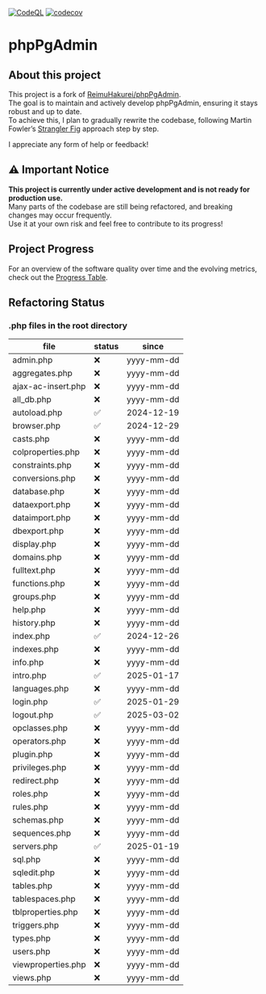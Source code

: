 [![CodeQL](https://github.com/ringostarr80/phpPgAdmin/actions/workflows/github-code-scanning/codeql/badge.svg)](https://github.com/ringostarr80/phpPgAdmin/actions/workflows/github-code-scanning/codeql)
[![codecov](https://codecov.io/gh/ringostarr80/phpPgAdmin/graph/badge.svg?token=Rlab88oRp6)](https://codecov.io/gh/ringostarr80/phpPgAdmin)

# phpPgAdmin

## About this project

This project is a fork of [ReimuHakurei/phpPgAdmin](https://github.com/ReimuHakurei/phpPgAdmin).  
The goal is to maintain and actively develop phpPgAdmin, ensuring it stays robust and up to date.  
To achieve this, I plan to gradually rewrite the codebase, following Martin Fowler’s [Strangler Fig](https://martinfowler.com/bliki/StranglerFigApplication.html) approach step by step.

I appreciate any form of help or feedback!

## ⚠️ Important Notice

**This project is currently under active development and is not ready for production use.**  
Many parts of the codebase are still being refactored, and breaking changes may occur frequently.  
Use it at your own risk and feel free to contribute to its progress!

## Project Progress

For an overview of the software quality over time and the evolving metrics, check out the 
[Progress Table](./PROGRESS.md).

## Refactoring Status

### .php files in the root directory

| file               | status | since      |
| ------------------ | ------ | ---------- |
| admin.php          | ❌     | yyyy-mm-dd |
| aggregates.php     | ❌     | yyyy-mm-dd |
| ajax-ac-insert.php | ❌     | yyyy-mm-dd |
| all_db.php         | ❌     | yyyy-mm-dd |
| autoload.php       | ✅     | 2024-12-19 |
| browser.php        | ✅     | 2024-12-29 |
| casts.php          | ❌     | yyyy-mm-dd |
| colproperties.php  | ❌     | yyyy-mm-dd |
| constraints.php    | ❌     | yyyy-mm-dd |
| conversions.php    | ❌     | yyyy-mm-dd |
| database.php       | ❌     | yyyy-mm-dd |
| dataexport.php     | ❌     | yyyy-mm-dd |
| dataimport.php     | ❌     | yyyy-mm-dd |
| dbexport.php       | ❌     | yyyy-mm-dd |
| display.php        | ❌     | yyyy-mm-dd |
| domains.php        | ❌     | yyyy-mm-dd |
| fulltext.php       | ❌     | yyyy-mm-dd |
| functions.php      | ❌     | yyyy-mm-dd |
| groups.php         | ❌     | yyyy-mm-dd |
| help.php           | ❌     | yyyy-mm-dd |
| history.php        | ❌     | yyyy-mm-dd |
| index.php          | ✅     | 2024-12-26 |
| indexes.php        | ❌     | yyyy-mm-dd |
| info.php           | ❌     | yyyy-mm-dd |
| intro.php          | ✅     | 2025-01-17 |
| languages.php      | ❌     | yyyy-mm-dd |
| login.php          | ✅     | 2025-01-29 |
| logout.php         | ✅     | 2025-03-02 |
| opclasses.php      | ❌     | yyyy-mm-dd |
| operators.php      | ❌     | yyyy-mm-dd |
| plugin.php         | ❌     | yyyy-mm-dd |
| privileges.php     | ❌     | yyyy-mm-dd |
| redirect.php       | ❌     | yyyy-mm-dd |
| roles.php          | ❌     | yyyy-mm-dd |
| rules.php          | ❌     | yyyy-mm-dd |
| schemas.php        | ❌     | yyyy-mm-dd |
| sequences.php      | ❌     | yyyy-mm-dd |
| servers.php        | ✅     | 2025-01-19 |
| sql.php            | ❌     | yyyy-mm-dd |
| sqledit.php        | ❌     | yyyy-mm-dd |
| tables.php         | ❌     | yyyy-mm-dd |
| tablespaces.php    | ❌     | yyyy-mm-dd |
| tblproperties.php  | ❌     | yyyy-mm-dd |
| triggers.php       | ❌     | yyyy-mm-dd |
| types.php          | ❌     | yyyy-mm-dd |
| users.php          | ❌     | yyyy-mm-dd |
| viewproperties.php | ❌     | yyyy-mm-dd |
| views.php          | ❌     | yyyy-mm-dd |